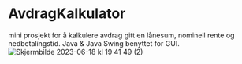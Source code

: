 # AvdragKalkulator
mini prosjekt for å kalkulere avdrag gitt en lånesum, nominell rente og nedbetalingstid. Java &amp; Java Swing benyttet for GUI.
![Skjermbilde 2023-06-18 kl  19 41 49 (2)](https://github.com/kgureye/AvdragKalkulator/assets/48024387/642717fd-d42c-4e40-8578-324ddbd035a8)
